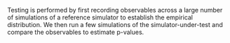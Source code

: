 
Testing is performed by first recording observables across a large number of simulations of
a reference simulator to establish the empirical distribution. We then run a few simulations
of the simulator-under-test and compare the observables to estimate p-values.

